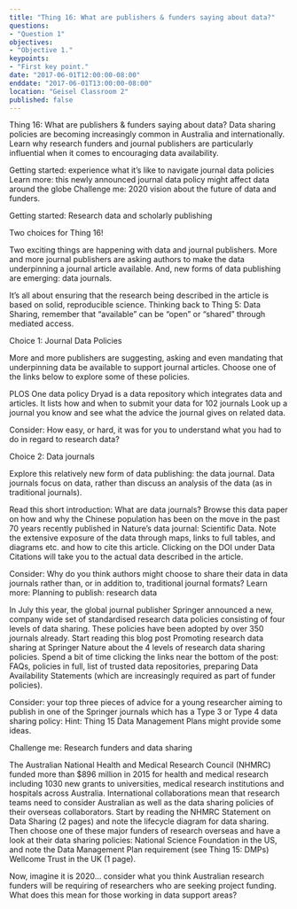 ```yaml
---
title: "Thing 16: What are publishers & funders saying about data?"
questions:
- "Question 1"
objectives:
- "Objective 1."
keypoints:
- "First key point."
date: "2017-06-01T12:00:00-08:00"
enddate: "2017-06-01T13:00:00-08:00"
location: "Geisel Classroom 2"
published: false
---
```

Thing 16: What are publishers & funders saying about data?
Data sharing policies are becoming increasingly common in Australia and internationally.  Learn why research funders and journal publishers are particularly influential when it comes to encouraging data availability.

Getting started: experience what it’s like to navigate journal data policies
Learn more: this newly announced journal data policy might affect data around the globe
Challenge me: 2020 vision about the future of data and funders.






Getting started: Research data and scholarly publishing

Two choices for Thing 16!

Two exciting things are happening with data and journal publishers. More and more journal publishers are asking authors to make the data underpinning a journal article available. And, new forms of data publishing are emerging: data journals.



It’s all about ensuring that the research being described in the article is based on solid, reproducible science. Thinking back to Thing 5: Data Sharing, remember that “available” can be “open” or “shared” through mediated access.

Choice 1: Journal Data Policies

More and more publishers are suggesting, asking and even mandating that underpinning data be available to support journal articles. Choose one of the links below to explore some of these policies.

PLOS One data policy
Dryad is a data repository which integrates data and articles. It lists how and when to submit your data for 102 journals
Look up a journal you know and see what the advice the journal gives on related data.

Consider: How easy, or hard, it was for you to understand what you had to do in regard to research data?


Choice 2: Data journals

Explore this relatively new form of data publishing: the data journal. Data journals focus on data, rather than discuss an analysis of the data (as in traditional journals).

Read this short introduction: What are data journals?
Browse this data paper on how and why the Chinese population has been on the move in the past 70 years recently published in Nature’s data journal: Scientific Data.
Note the extensive exposure of the data through maps, links to full tables, and diagrams etc. and how to cite this article.
Clicking on the DOI under Data Citations will take you to the actual data described in the article.


Consider: Why do you think authors might choose to share their data in data journals rather than, or in addition to, traditional journal formats?
Learn more: Planning to publish: research data

In July this year, the global journal publisher Springer announced a new, company wide set of standardised research data policies consisting of four levels of data sharing. These policies have been adopted by over 350 journals already.
Start reading this blog post Promoting research data sharing at Springer Nature about the 4 levels of research data sharing policies.
Spend a bit of time clicking the links near the bottom of the post: FAQs, policies in full, list of trusted data repositories, preparing Data Availability Statements (which are increasingly required as part of funder policies).

Consider: your top three pieces of advice for a young researcher aiming to publish in one of the Springer journals which has a Type 3 or Type 4 data sharing policy: Hint: Thing 15 Data Management Plans might provide some ideas.



Challenge me: Research funders and data sharing

The Australian National Health and Medical Research Council (NHMRC) funded more than $896 million in 2015 for health and medical research including 1030 new grants to universities, medical research institutions and hospitals across Australia. International collaborations mean that research teams need to consider Australian as well as the data sharing policies of their overseas collaborators.
Start by reading the NHMRC Statement on Data Sharing (2 pages) and note the lifecycle diagram for data sharing.
Then choose one of these major funders of research overseas and have a look at their data sharing policies:
National Science Foundation in the US, and note the Data Management Plan requirement (see Thing 15: DMPs)
Wellcome Trust in the UK (1 page).

Now, imagine it is 2020… consider what you think Australian research funders will be requiring of researchers who are seeking project funding. What does this mean for those working in data support areas?


